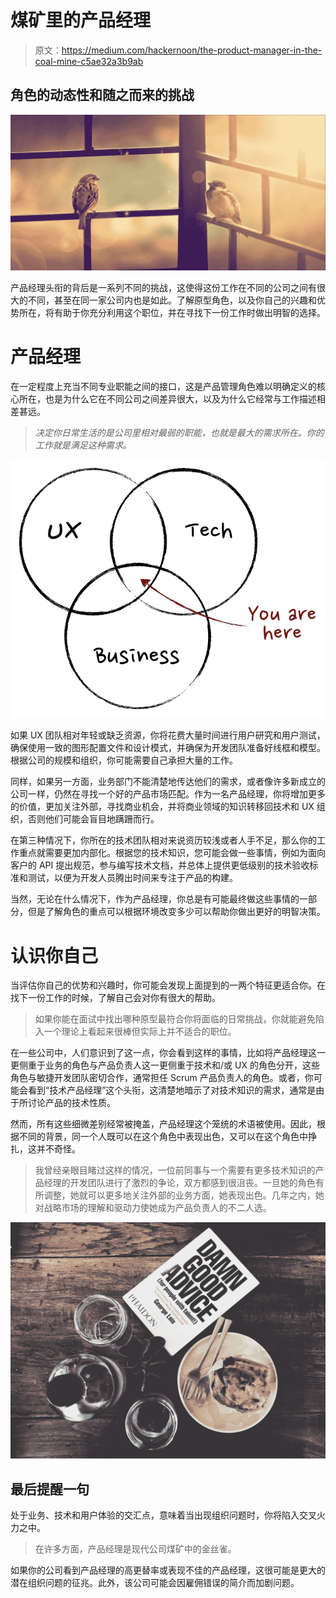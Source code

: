# 煤矿里的产品经理

> 原文：<https://medium.com/hackernoon/the-product-manager-in-the-coal-mine-c5ae32a3b9ab>

## 角色的动态性和随之而来的挑战

![](img/5eff0c2c3e555da17a1677f672836e5c.png)

产品经理头衔的背后是一系列不同的挑战，这使得这份工作在不同的公司之间有很大的不同，甚至在同一家公司内也是如此。了解原型角色，以及你自己的兴趣和优势所在，将有助于你充分利用这个职位，并在寻找下一份工作时做出明智的选择。

# 产品经理

在一定程度上充当不同专业职能之间的接口，这是产品管理角色难以明确定义的核心所在，也是为什么它在不同公司之间差异很大，以及为什么它经常与工作描述相差甚远。

> *决定你日常生活的是公司里相对最弱的职能，也就是最大的需求所在。你的工作就是满足这种需求。*

![](img/86809c4cce39188781884b448efc1410.png)

如果 UX 团队相对年轻或缺乏资源，你将花费大量时间进行用户研究和用户测试，确保使用一致的图形配置文件和设计模式，并确保为开发团队准备好线框和模型。根据公司的规模和组织，你可能需要自己承担大量的工作。

同样，如果另一方面，业务部门不能清楚地传达他们的需求，或者像许多新成立的公司一样，仍然在寻找一个好的产品市场匹配。作为一名产品经理，你将增加更多的价值，更加关注外部，寻找商业机会，并将商业领域的知识转移回技术和 UX 组织，否则他们可能会盲目地蹒跚而行。

在第三种情况下，你所在的技术团队相对来说资历较浅或者人手不足，那么你的工作重点就需要更加内部化。根据您的技术知识，您可能会做一些事情，例如为面向客户的 API 提出规范，参与编写技术文档，并总体上提供更低级别的技术验收标准和测试，以便为开发人员腾出时间来专注于产品的构建。

当然，无论在什么情况下，作为产品经理，你总是有可能最终做这些事情的一部分，但是了解角色的重点可以根据环境改变多少可以帮助你做出更好的明智决策。

# 认识你自己

当评估你自己的优势和兴趣时，你可能会发现上面提到的一两个特征更适合你。在找下一份工作的时候，了解自己会对你有很大的帮助。

> 如果你能在面试中找出哪种原型最符合你将面临的日常挑战，你就能避免陷入一个理论上看起来很棒但实际上并不适合的职位。

在一些公司中，人们意识到了这一点，你会看到这样的事情，比如将产品经理这一更侧重于业务的角色与产品负责人这一更侧重于技术和/或 UX 的角色分开，这些角色与敏捷开发团队密切合作，通常担任 Scrum 产品负责人的角色。或者，你可能会看到“技术产品经理”这个头衔，这清楚地暗示了对技术知识的需求，通常是由于所讨论产品的技术性质。

然而，所有这些细微差别经常被掩盖，产品经理这个笼统的术语被使用。因此，根据不同的背景，同一个人既可以在这个角色中表现出色，又可以在这个角色中挣扎，这并不奇怪。

> 我曾经亲眼目睹过这样的情况，一位前同事与一个需要有更多技术知识的产品经理的开发团队进行了激烈的争论，双方都感到很沮丧。一旦她的角色有所调整，她就可以更多地关注外部的业务方面，她表现出色。几年之内，她对战略市场的理解和驱动力使她成为产品负责人的不二人选。

![](img/e2c0114241eb62470aa8d6957401128a.png)

## 最后提醒一句

处于业务、技术和用户体验的交汇点，意味着当出现组织问题时，你将陷入交叉火力之中。

> 在许多方面，产品经理是现代公司煤矿中的金丝雀。

如果你的公司看到产品经理的高更替率或表现不佳的产品经理，这很可能是更大的潜在组织问题的征兆。此外，该公司可能会因雇佣错误的简介而加剧问题。